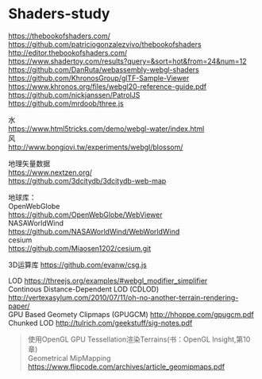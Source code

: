 # Shaders-study

https://thebookofshaders.com/  
https://github.com/patriciogonzalezvivo/thebookofshaders  
http://editor.thebookofshaders.com/  
https://www.shadertoy.com/results?query=&sort=hot&from=24&num=12  
https://github.com/DanRuta/webassembly-webgl-shaders    
https://github.com/KhronosGroup/glTF-Sample-Viewer  
https://www.khronos.org/files/webgl20-reference-guide.pdf  
https://github.com/nickjanssen/PatrolJS  
https://github.com/mrdoob/three.js  

水  
https://www.html5tricks.com/demo/webgl-water/index.html  
风  
http://www.bongiovi.tw/experiments/webgl/blossom/  



地理矢量数据  
https://www.nextzen.org/  
https://github.com/3dcitydb/3dcitydb-web-map  

地球库：  
OpenWebGlobe   
https://github.com/OpenWebGlobe/WebViewer  
NASAWorldWind  
https://github.com/NASAWorldWind/WebWorldWind  
cesium  
https://github.com/Miaosen1202/cesium.git  

3D运算库
https://github.com/evanw/csg.js  

LOD
https://threejs.org/examples/#webgl_modifier_simplifier   
Continous Distance-Dependent LOD (CDLOD) http://vertexasylum.com/2010/07/11/oh-no-another-terrain-rendering-paper/  
GPU Based Geomety Clipmaps (GPUGCM)  http://hhoppe.com/gpugcm.pdf  
Chunked LOD http://tulrich.com/geekstuff/sig-notes.pdf  
>使用OpenGL GPU Tessellation渲染Terrains(书：OpenGL Insight,第10章)   
Geometrical MipMapping https://www.flipcode.com/archives/article_geomipmaps.pdf   
